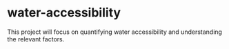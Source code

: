 # water-accessibility
This project will focus on quantifying water accessibility and understanding the relevant factors. 
